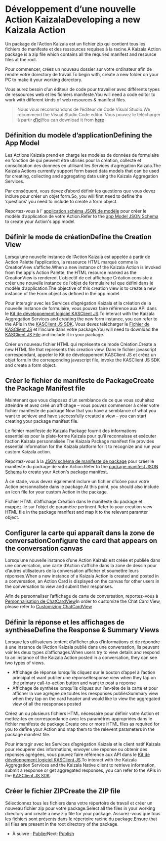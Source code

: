 # <a name="developing-a-new-kaizala-action"></a><span data-ttu-id="ee728-101">Développement d’une nouvelle Action Kaizala</span><span class="sxs-lookup"><span data-stu-id="ee728-101">Developing a new Kaizala Action</span></span>

<span data-ttu-id="ee728-102">Un package de l’Action Kaizala est un fichier zip qui contient tous les fichiers de manifeste et des ressources requises à la racine.</span><span class="sxs-lookup"><span data-stu-id="ee728-102">A Kaizala Action package is a zip file which contains all the requried manifest and resource files at the root.</span></span>

<span data-ttu-id="ee728-103">Pour commencer, créez un nouveau dossier sur votre ordinateur afin de rendre votre dorectory de travail.</span><span class="sxs-lookup"><span data-stu-id="ee728-103">To begin with, create a new folder on your PC to make it your working dorectory.</span></span>

<span data-ttu-id="ee728-104">Vous aurez besoin d’un éditeur de code pour travailler avec différents types de ressources web et les fichiers manifeste.</span><span class="sxs-lookup"><span data-stu-id="ee728-104">You will need a code editor to work with different kinds of web resources & manifest files.</span></span>

>   <span data-ttu-id="ee728-105">Nous vous recommandons de l’éditeur de Code Visual Studio.</span><span class="sxs-lookup"><span data-stu-id="ee728-105">We recommend the Visual Studio Code editor.</span></span> <span data-ttu-id="ee728-106">Vous pouvez le télécharger à partir [d’ici](https://code.visualstudio.com/)</span><span class="sxs-lookup"><span data-stu-id="ee728-106">You can download it from [here](https://code.visualstudio.com/)</span></span>

## <a name="defining-the-app-model"></a><span data-ttu-id="ee728-107">Définition du modèle d’application</span><span class="sxs-lookup"><span data-stu-id="ee728-107">Defining the App Model</span></span>

<span data-ttu-id="ee728-108">Les Actions Kaizala prend en charge les modèles de données de formulaire en fonction de qui peuvent être utilisés pour la création, collecte et consolidation des données en utilisant les Services d’agrégation Kaizala.</span><span class="sxs-lookup"><span data-stu-id="ee728-108">The Kaizala Actions currently support form based data models that can be used for creating, collecting and aggregating data using the Kaizala Aggregation Services.</span></span>

<span data-ttu-id="ee728-109">Par conséquent, vous devez d’abord définir les questions que vous devez inclure pour créer un objet form.</span><span class="sxs-lookup"><span data-stu-id="ee728-109">So, you will first need to define the ‘questions’ you need to include to create a form object.</span></span>

<span data-ttu-id="ee728-110">Reportez-vous à l' [application schéma JSON de modèle](appModel_schema.md) pour créer le modèle d’application de votre Action.</span><span class="sxs-lookup"><span data-stu-id="ee728-110">Refer to the [app Model JSON Schema](appModel_schema.md) to create your Action's app model.</span></span>

## <a name="define-the-creation-view"></a><span data-ttu-id="ee728-111">Définir le mode de création</span><span class="sxs-lookup"><span data-stu-id="ee728-111">Define the Creation View</span></span>

<span data-ttu-id="ee728-112">Lorsqu’une nouvelle instance de l’Action Kaizala est appelée à partir de Action Palette l’application, la ressource HTML marqué comme la CreationView s’affiche.</span><span class="sxs-lookup"><span data-stu-id="ee728-112">When a new instance of the Kaizala Action is invoked from the app's Action Palette, the HTML resource marked as the CreationView is rendered.</span></span> <span data-ttu-id="ee728-113">L’objectif de cet affichage Création consiste à créer une nouvelle instance de l’objet de formulaire tel que défini dans le modèle d’application.</span><span class="sxs-lookup"><span data-stu-id="ee728-113">The objective of this creation view is to create a new instance of the Form object as defined in the app model.</span></span> 

<span data-ttu-id="ee728-114">Pour interagir avec les Services d’agrégation Kaizala et la création de la nouvelle instance de formulaire, vous pouvez faire référence aux API dans le [Kit de développement logiciel KASClient JS](KASClient/README.md).</span><span class="sxs-lookup"><span data-stu-id="ee728-114">To interact with the Kaizala Aggregation Services and creating the new form instance, you can refer to the APIs in the [KASClient JS SDK](KASClient/README.md).</span></span> <span data-ttu-id="ee728-115">Vous devez télécharger le [Fichier de KASClient JS](https://manage.kaiza.la/MiniApps/DownloadSDK) et l’inclure dans votre package.</span><span class="sxs-lookup"><span data-stu-id="ee728-115">You will need to download the [KASClient JS File](https://manage.kaiza.la/MiniApps/DownloadSDK) and include it in your package.</span></span>

<span data-ttu-id="ee728-116">Créer un nouveau fichier HTML qui représente ce mode Création.</span><span class="sxs-lookup"><span data-stu-id="ee728-116">Create a new HTML file that represents this creation view.</span></span> <span data-ttu-id="ee728-117">Dans le fichier javascript correspondant, appeler le Kit de développement KASClient JS et créez un objet form.</span><span class="sxs-lookup"><span data-stu-id="ee728-117">In the corresponding javascript file, invoke the KASClient JS SDK and create a form object.</span></span>

## <a name="create-the-package-manifest-file"></a><span data-ttu-id="ee728-118">Créer le fichier de manifeste de Package</span><span class="sxs-lookup"><span data-stu-id="ee728-118">Create the Package Manifest file</span></span>

<span data-ttu-id="ee728-119">Maintenant que vous disposez d’un semblance de ce que vous souhaitez atteindre et avez créé un affichage – vous pouvez commencer à créer votre fichier manifeste de package.</span><span class="sxs-lookup"><span data-stu-id="ee728-119">Now that you have a semblance of what you want to achieve and have successfully created a view – you can start creating your package manifest file.</span></span>

<span data-ttu-id="ee728-120">Le fichier manifeste de Kaizala Package fournit des informations essentielles pour la plate-forme Kaizala pour qu’il reconnaisse et exécuter l’action Kaizala personnalisée.</span><span class="sxs-lookup"><span data-stu-id="ee728-120">The Kaizala Package manifest file provides essential information for the Kaizala platform for it to recognize and run your custom Kaizala action.</span></span>

<span data-ttu-id="ee728-121">Reportez-vous à la [JSON schéma de manifeste de package](package_manifest_schema.md) pour créer le manifeste du package de votre Action.</span><span class="sxs-lookup"><span data-stu-id="ee728-121">Refer to the [package manifest JSON Schema](package_manifest_schema.md) to create your Action's package manifest.</span></span>

<span data-ttu-id="ee728-122">À ce stade, vous devez également inclure un fichier d’icône pour votre Action personnalisée dans le package.</span><span class="sxs-lookup"><span data-stu-id="ee728-122">At this point, you should also include an icon file for your custom Action in the package.</span></span>

<span data-ttu-id="ee728-123">Fichier HTML d’affichage Création dans le manifeste du package et mappez-le sur l’objet de paramètre pertinent.</span><span class="sxs-lookup"><span data-stu-id="ee728-123">Refer to your creation view HTML file in the package manifest and map it to the relevant paramter object.</span></span>

## <a name="configure-the-card-that-appears-on-the-conversation-canvas"></a><span data-ttu-id="ee728-124">Configurer la carte qui apparaît dans la zone de conversation</span><span class="sxs-lookup"><span data-stu-id="ee728-124">Configure the card that appears on the conversation canvas</span></span>

<span data-ttu-id="ee728-125">Lorsqu’une nouvelle instance d’une Action Kaizala est créée et publiée dans une conversation, une carte d’Action s’affiche dans la zone de dessin pour d’autres utilisateurs de la conversation afficher et soumettre leurs réponses.</span><span class="sxs-lookup"><span data-stu-id="ee728-125">When a new instance of a Kaizala Action is created and posted in a conversation, an Action Card is displayed on the canvas for other users in the conversation to view and submit their responses.</span></span>

<span data-ttu-id="ee728-126">Afin de personnaliser l’affichage de carte de conversation, reportez-vous à [Personnalisation de ChatCardView](ChatCanvasCardView.md)</span><span class="sxs-lookup"><span data-stu-id="ee728-126">In order to customize the Chat Card View, please refer to [Customizing ChatCardView](ChatCanvasCardView.md)</span></span> 
## <a name="define-the-response--summary-views"></a><span data-ttu-id="ee728-127">Définir la réponse et les affichages de synthèse</span><span class="sxs-lookup"><span data-stu-id="ee728-127">Define the Response & Summary Views</span></span>

<span data-ttu-id="ee728-128">Lorsque les utilisateurs tentent d’afficher plus d’informations et de répondre à une instance de l’Action Kaizala publié dans une conversation, ils peuvent voir les deux types d’affichages.</span><span class="sxs-lookup"><span data-stu-id="ee728-128">When users try to view details and respond to an instance of the Kaizala Action posted in a conversation, they can see two types of views.</span></span>
*   <span data-ttu-id="ee728-129">Affichage de réponse lorsqu’ils cliquez sur le bouton d’appel à l’action principal et want publier une réponse</span><span class="sxs-lookup"><span data-stu-id="ee728-129">Response view when they tap on the primary call-to-action button and want to post a reponse</span></span>
*   <span data-ttu-id="ee728-130">Affichage de synthèse lorsqu’ils cliquez sur l’en-tête de la carte et pour afficher la vue agrégée de toutes les reesponses publiés</span><span class="sxs-lookup"><span data-stu-id="ee728-130">Summary view when they tap on the card header and would like to view the aggregated view of all the reesponses posted</span></span>

<span data-ttu-id="ee728-131">Créez un ou plusieurs fichiers HTML nécessaire pour définir votre Action et mettez-les en correspondance avec les paramètres appropriées dans le fichier manifeste de package.</span><span class="sxs-lookup"><span data-stu-id="ee728-131">Create one or more HTML files as required for you to define your Action and map them to the relevent parameters in the package manifest file.</span></span>

<span data-ttu-id="ee728-132">Pour interagir avec les Services d’agrégation Kaizala et le client natif Kaizala pour récupérer des informations, envoyer une réponse ou obtenir des réponses agrégées, vous pouvez faire référence aux API dans le [Kit de développement logiciel KASClient JS](KASClient/README.md).</span><span class="sxs-lookup"><span data-stu-id="ee728-132">To interact with the Kaizala Aggregation Services and the Kaizala Native client to retrieve information, submit a response or get aggregated responses, you can refer to the APIs in the [KASClient JS SDK](KASClient/README.md).</span></span>


## <a name="create-the-zip-file"></a><span data-ttu-id="ee728-133">Créer le fichier ZIP</span><span class="sxs-lookup"><span data-stu-id="ee728-133">Create the ZIP file</span></span>

<span data-ttu-id="ee728-134">Sélectionnez tous les fichiers dans votre répertoire de travail et créer un nouveau fichier zip pour votre package.</span><span class="sxs-lookup"><span data-stu-id="ee728-134">Select all the files in your working directory and create a new zip file for your package.</span></span> <span data-ttu-id="ee728-135">Assurez-vous que tous les fichiers sont présents dans le répertoire racine du package.</span><span class="sxs-lookup"><span data-stu-id="ee728-135">Ensure that all files are present in the root directory of the package.</span></span>

*   <span data-ttu-id="ee728-136">À suivre : [Publier](publish.md)</span><span class="sxs-lookup"><span data-stu-id="ee728-136">Next: [Publish](publish.md)</span></span>
